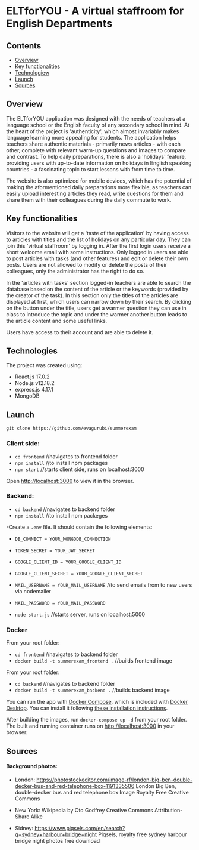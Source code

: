 # ELTforYOU - A virtual staffroom for English Departments

## Contents

- [Overview](#overview)
- [Key functionalities](#key-functionalities)
- [Technologiew](#technologies)
- [Launch](#launch)
- [Sources](#sources)

## Overview

The ELTforYOU application was designed with the needs of teachers at a language school or the English faculty of any secondary school in mind. At the heart of the project is 'authenticity', which almost invariably makes language learning more appealing for students. The application helps teachers share authentic materials - primarily news articles - with each other, complete with relevant warm-up questions and images to compare and contrast. To help daily preparations, there is also a 'holidays' feature, providing users with up-to-date information on holidays in English speaking countries - a fascinating topic to start lessons with from time to time.

The website is also optimized for mobile devices, which has the potential of making the aformentioned daily preparations more flexible, as teachers can easily upload interesting articles they read, write questions for them and share them with their colleagues during the daily commute to work.

## Key functionalities

Visitors to the website will get a 'taste of the application' by having access to articles with titles and the list of holidays on any particular day. They can join this 'virtual staffroom' by logging in. After the first login users receive a short welcome email with some instructions. Only logged in users are able to post articles with tasks (and other features) and edit or delete their own posts. Users are not allowed to modify or delete the posts of their colleagues, only the administrator has the right to do so.

In the 'articles with tasks' section logged-in teachers are able to search the database based on the content of the article or the keywords (provided by the creator of the task). In this section only the titles of the articles are displayed at first, which users can narrow down by their search. By clicking on the button under the title, users get a warmer question they can use in class to introduce the topic and under the warmer another button leads to the article content and some useful links.

Users have access to their account and are able to delete it.

## Technologies

The project was created using:

- React.js 17.0.2
- Node.js v12.18.2
- express.js 4.17.1
- MongoDB

## Launch

`git clone https://github.com/evagurubi/summerexam`

### Client side:

- `cd frontend` //navigates to frontend folder
- `npm install` //to install npm packages
- `npm start` //starts client side, runs on localhost:3000

Open [http://localhost:3000](http://localhost:3000) to view it in the browser.

### Backend:

- `cd backend` //navigates to backend folder
- `npm install` //to install npm packeges

-Create a `.env` file. It should contain the following elements:

- `DB_CONNECT = YOUR_MONGODB_CONNECTION`
- `TOKEN_SECRET = YOUR_JWT_SECRET`
- `GOOGLE_CLIENT_ID = YOUR_GOOGLE_CLIENT_ID`
- `GOOGLE_CLIENT_SECRET = YOUR_GOOGLE_CLIENT_SECRET`
- `MAIL_USERNAME = YOUR_MAIL_USERNAME` //to send emails from to new users via nodemailer
- `MAIL_PASSWORD = YOUR_MAIL_PASSWORD`

- `node start.js` //starts server, runs on localhost:5000

### Docker

From your root folder:

- `cd frontend` //navigates to backend folder
- `docker build -t summerexam_frontend .` //builds frontend image

From your root folder:

- `cd backend` //navigates to backend folder
- `docker build -t summerexam_backend .` //builds backend image

You can run the app with [Docker Compose](https://docs.docker.com/compose/), which is included with [Docker Desktop](https://docs.docker.com/desktop/). You can install it following [these installation instructions](https://docs.docker.com/compose/install/).

After building the images, run `docker-compose up -d` from your root folder. The built and running container runs on [http://localhost:3000](http://localhost:3000) in your browser.

## Sources

#### Background photos:

- London:
  https://photostockeditor.com/image-rf/london-big-ben-double-decker-bus-and-red-telephone-box-1191335506
  London Big Ben, double-decker bus and red telephone box Image Royalty Free
  Creative Commons

- New York:
  Wikipedia
  by Oto Godfrey
  Creative Commons Attribution-Share Alike

- Sidney:
  https://www.piqsels.com/en/search?q=sydney+harbour+bridge+night
  Piqsels, royalty free sydney harbour bridge night photos free download

